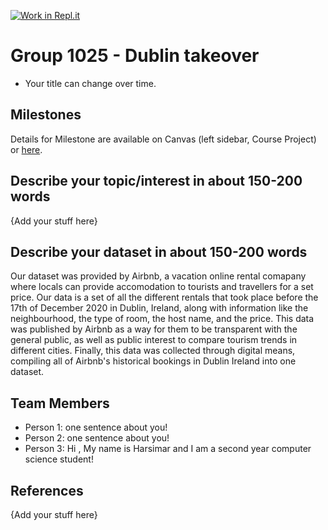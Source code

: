 [![Work in Repl.it](https://classroom.github.com/assets/work-in-replit-14baed9a392b3a25080506f3b7b6d57f295ec2978f6f33ec97e36a161684cbe9.svg)](https://classroom.github.com/online_ide?assignment_repo_id=361681&assignment_repo_type=GroupAssignmentRepo)
# Group 1025 - Dublin takeover

- Your title can change over time.

## Milestones

Details for Milestone are available on Canvas (left sidebar, Course Project) or [here](https://firas.moosvi.com/courses/data301/project/milestone01.html).

## Describe your topic/interest in about 150-200 words

{Add your stuff here}

## Describe your dataset in about 150-200 words

Our dataset was provided by Airbnb, a vacation online rental comapany where locals can provide accomodation to tourists and travellers for a set price. Our data is a set of all the different rentals that took place before the 17th of December 2020 in Dublin, Ireland, along with information like the neighbourhood, the type of room, the host name, and the price. This data was published by Airbnb as a way for them to be transparent with the general public, as well as public interest to compare tourism trends in different cities. Finally, this data was collected through digital means, compiling all of Airbnb's historical bookings in Dublin Ireland into one dataset. 

## Team Members

- Person 1: one sentence about you!
- Person 2: one sentence about you!
- Person 3: Hi , My name is Harsimar and I am a second year computer science student!

## References

{Add your stuff here}

